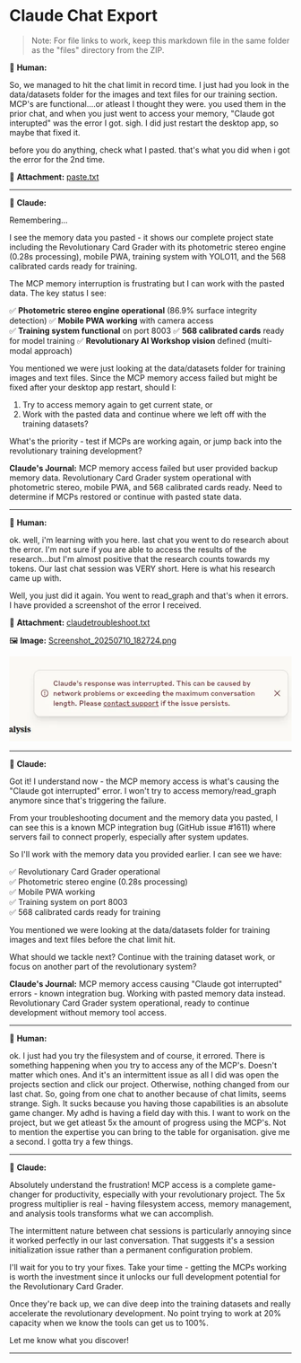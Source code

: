 # Claude Chat Export

> Note: For file links to work, keep this markdown file in the same folder as the "files" directory from the ZIP.

👤 **Human:**

So, we managed to hit the chat limit in record time.  I just had you look in the data/datasets folder for the images and text files for our training section.  MCP's are functional....or atleast I thought they were.  you used them in the prior chat, and when you just went to access your memory, "Claude got interupted" was the error I got.  sigh.  I did just restart the desktop app, so maybe that fixed it.

before you do anything, check what I pasted.  that's what you did when i got the error for the 2nd time.

📎 **Attachment:** [paste.txt](./files/attachments/paste_a7d23ccc-80f8-4d17-a581-1a324c395b47.txt)

---

🤖 **Claude:**



Remembering...

I see the memory data you pasted - it shows our complete project state including the Revolutionary Card Grader with its photometric stereo engine (0.28s processing), mobile PWA, training system with YOLO11, and the 568 calibrated cards ready for training.

The MCP memory interruption is frustrating but I can work with the pasted data. The key status I see:

✅ **Photometric stereo engine operational** (86.9% surface integrity detection)
✅ **Mobile PWA working** with camera access  
✅ **Training system functional** on port 8003
✅ **568 calibrated cards** ready for model training
✅ **Revolutionary AI Workshop vision** defined (multi-modal approach)

You mentioned we were just looking at the data/datasets folder for training images and text files. Since the MCP memory access failed but might be fixed after your desktop app restart, should I:

1. Try to access memory again to get current state, or
2. Work with the pasted data and continue where we left off with the training datasets?

What's the priority - test if MCPs are working again, or jump back into the revolutionary training development?

**Claude's Journal:** MCP memory access failed but user provided backup memory data. Revolutionary Card Grader system operational with photometric stereo, mobile PWA, and 568 calibrated cards ready. Need to determine if MCPs restored or continue with pasted state data.

---

👤 **Human:**

ok.  well, i'm learning with you here.  last chat you went to do research about the error.  I'm not sure if you are able to access the results of the research...but I'm almost positive that the research counts towards my tokens.  Our last chat session was VERY short. Here is what his research came up with.

Well, you just did it again.  You went to read_graph and that's when it errors.  I have provided a screenshot of the error I received.

📎 **Attachment:** [claudetroubleshoot.txt](./files/attachments/claudetroubleshoot_2676f1a2-48be-4614-a161-c142b8d2ed92.txt)


🖼️ **Image:** [Screenshot_20250710_182724.png](./files/images/Screenshot_20250710_182724.png)

![Screenshot_20250710_182724.png](./files/images/Screenshot_20250710_182724.png)

---

🤖 **Claude:**



Got it! I understand now - the MCP memory access is what's causing the "Claude got interrupted" error. I won't try to access memory/read_graph anymore since that's triggering the failure.

From your troubleshooting document and the memory data you pasted, I can see this is a known MCP integration bug (GitHub issue #1611) where servers fail to connect properly, especially after system updates.

So I'll work with the memory data you provided earlier. I can see we have:

✅ Revolutionary Card Grader operational  
✅ Photometric stereo engine (0.28s processing)  
✅ Mobile PWA working  
✅ Training system on port 8003  
✅ 568 calibrated cards ready for training  

You mentioned we were looking at the data/datasets folder for training images and text files before the chat limit hit. 

What should we tackle next? Continue with the training dataset work, or focus on another part of the revolutionary system?

**Claude's Journal:** MCP memory access causing "Claude got interrupted" errors - known integration bug. Working with pasted memory data instead. Revolutionary Card Grader system operational, ready to continue development without memory tool access.

---

👤 **Human:**

ok.  I just had you try the filesystem and of course, it errored.  There is something happening when you try to access any of the MCP's.  Doesn't matter which ones.  And it's an intermittent issue as all I did was open the projects section and click our project.  Otherwise, nothing changed from our last chat.  So, going from one chat to another because of chat limits, seems strange.  Sigh.  It sucks because you having those capabilities is an absolute game changer.  My adhd is having a field day with this.  I want to work on the project, but we get atleast 5x the amount of progress using the MCP's.  Not to mention the expertise you can bring to the table for organisation.    give me a second.  I gotta try a few things.

---

🤖 **Claude:**



Absolutely understand the frustration! MCP access is a complete game-changer for productivity, especially with your revolutionary project. The 5x progress multiplier is real - having filesystem access, memory management, and analysis tools transforms what we can accomplish.

The intermittent nature between chat sessions is particularly annoying since it worked perfectly in our last conversation. That suggests it's a session initialization issue rather than a permanent configuration problem.

I'll wait for you to try your fixes. Take your time - getting the MCPs working is worth the investment since it unlocks our full development potential for the Revolutionary Card Grader.

Once they're back up, we can dive deep into the training datasets and really accelerate the revolutionary development. No point trying to work at 20% capacity when we know the tools can get us to 100%.

Let me know what you discover!

---

